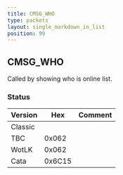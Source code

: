 ```yaml
---
title: CMSG_WHO
type: packets
layout: single_markdown_in_list
position: 99
---
```


## CMSG_WHO

Called by showing who is online list.

### Status

Version | Hex | Comment
---------- | ---------- | ---------- 
Classic |  |  
TBC | 0x062 |  
WotLK | 0x062 |  
Cata | 0x6C15 |  
